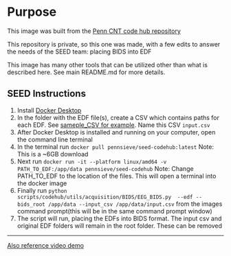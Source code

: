 # Purpose
This image was built from the [Penn CNT code hub repository](https://github.com/penn-cnt)

This repository is private, so this one was made, with a few edits to answer the needs of the SEED team: placing BIDS into EDF

This image has many other tools that can be utilized other than what is described here. See main README.md for more details.

## SEED Instructions

1. Install [Docker Desktop](https://www.docker.com/products/docker-desktop/)
2. In the folder with the EDF file(s), create a CSV which contains paths for each EDF. See [sameple_CSV for example](https://github.com/Pennsieve/SEED-codehub/blob/main/sample_CSV.csv). Name this CSV `input.csv`
3. After Docker Desktop is installed and running on your computer, open the command line terminal
4. In the terminal run `docker pull pennsieve/seed-codehub:latest` Note: This is a ~6GB download
5. Next run `docker run -it --platform linux/amd64 -v PATH_TO_EDF:/app/data pennsieve/seed-codehub` Note: Change PATH_TO_EDF to the location of the files. This will open a terminal into the docker image
6. Finally run `python scripts/codehub/utils/acquisition/BIDS/EEG_BIDS.py  --edf --bids_root /app/data --input_csv /app/data/input.csv` from the images command prompt(this will be in the same command prompt window)
7. The script will run, placing the EDFs into BIDS format. The input csv and original EDF folders will remain in the root folder. These can be removed

---

[Also reference video demo](https://drive.google.com/file/d/18y6fWelrR44w19x7xOurs21cw_7xGaIW/view?usp=drive_link)